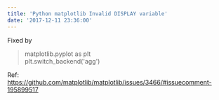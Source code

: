 ```yaml
---
title: 'Python matplotlib Invalid DISPLAY variable'
date: '2017-12-11 23:36:00'
---
```


Fixed by  
  

> matplotlib.pyplot as plt  
> plt.switch\_backend('agg') 

Ref:  
<https://github.com/matplotlib/matplotlib/issues/3466/#issuecomment-195899517>
